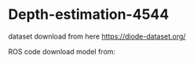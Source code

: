 # Depth-estimation-4544


dataset download from here
https://diode-dataset.org/

ROS code 
download model from:



